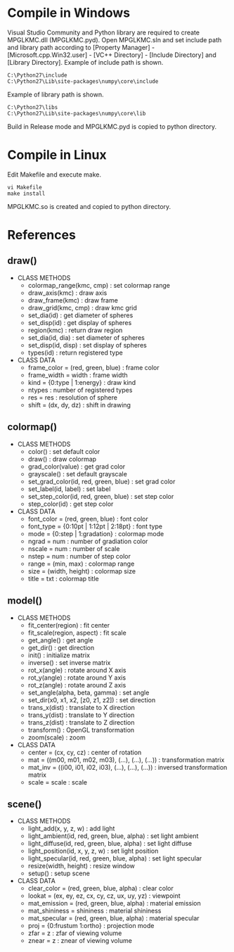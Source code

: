 # Compile in Windows
Visual Studio Community and Python library are required to create MPGLKMC.dll (MPGLKMC.pyd).
Open MPGLKMC.sln and set include path and library path according to [Property Manager] - [Microsoft.cpp.Win32.user] - [VC++ Directory] - [Include Directory] and [Library Directory].
Example of include path is shown.

    C:\Python27\include
    C:\Python27\Lib\site-packages\numpy\core\include

Example of library path is shown.

    C:\Python27\libs
    C:\Python27\Lib\site-packages\numpy\core\lib

Build in Release mode and MPGLKMC.pyd is copied to python directory.

# Compile in Linux
Edit Makefile and execute make.

    vi Makefile
    make install

MPGLKMC.so is created and copied to python directory.

# References
## draw()
+ CLASS METHODS
  + colormap_range(kmc, cmp) : set colormap range
  + draw_axis(kmc) : draw axis
  + draw_frame(kmc) : draw frame
  + draw_grid(kmc, cmp) : draw kmc grid
  + set_dia(id) : get diameter of spheres
  + set_disp(id) : get display of spheres
  + region(kmc) : return draw region
  + set_dia(id, dia) : set diameter of spheres
  + set_disp(id, disp) : set display of spheres
  + types(id) : return registered type
+ CLASS DATA
  + frame_color = (red, green, blue) : frame color
  + frame_width = width : frame width
  + kind = {0:type | 1:energy} : draw kind
  + ntypes : number of registered types
  + res = res : resolution of sphere
  + shift = (dx, dy, dz) : shift in drawing

## colormap()
+ CLASS METHODS
  + color() : set default color
  + draw() : draw colormap
  + grad_color(value) : get grad color
  + grayscale() : set default grayscale
  + set_grad_color(id, red, green, blue) : set grad color
  + set_label(id, label) : set label
  + set_step_color(id, red, green, blue) : set step color
  + step_color(id) : get step color
+ CLASS DATA
  + font_color = (red, green, blue) : font color
  + font_type = {0:10pt | 1:12pt | 2:18pt} : font type
  + mode = {0:step | 1:gradation} : colormap mode
  + ngrad = num : number of gradiation color
  + nscale = num : number of scale
  + nstep = num : number of step color
  + range = (min, max) : colormap range
  + size = (width, height) : colormap size
  + title = txt : colormap title

## model()
+ CLASS METHODS
  + fit_center(region) : fit center
  + fit_scale(region, aspect) : fit scale
  + get_angle() : get angle
  + get_dir() : get direction
  + init() : initialize matrix
  + inverse() : set inverse matrix
  + rot_x(angle) : rotate around X axis
  + rot_y(angle) : rotate around Y axis
  + rot_z(angle) : rotate around Z axis
  + set_angle(alpha, beta, gamma) : set angle
  + set_dir(x0, x1, x2, [z0, z1, z2]) : set direction
  + trans_x(dist) : translate to X direction
  + trans_y(dist) : translate to Y direction
  + trans_z(dist) : translate to Z direction
  + transform() : OpenGL transformation
  + zoom(scale) : zoom
+ CLASS DATA  
  + center = (cx, cy, cz) : center of rotation
  + mat = ((m00, m01, m02, m03), (...), (...), (...)) : transformation matrix
  + mat_inv = ((i00, i01, i02, i03), (...), (...), (...)) : inversed transformation matrix
  + scale = scale : scale

## scene()
+ CLASS METHODS
  + light_add(x, y, z, w) : add light
  + light_ambient(id, red, green, blue, alpha) : set light ambient
  + light_diffuse(id, red, green, blue, alpha) : set light diffuse
  + light_position(id, x, y, z, w) : set light position
  + light_specular(id, red, green, blue, alpha) : set light specular
  + resize(width, height) : resize window
  + setup() : setup scene
+ CLASS DATA
  + clear_color = (red, green, blue, alpha) : clear color
  + lookat = (ex, ey, ez, cx, cy, cz, ux, uy, yz) : viewpoint
  + mat_emission = (red, green, blue, alpha) : material emission
  + mat_shininess = shininess : material shininess
  + mat_specular = (red, green, blue, alpha) : material specular
  + proj = {0:frustum 1:ortho} : projection mode
  + zfar = z : zfar of viewing volume
  + znear = z : znear of viewing volume
